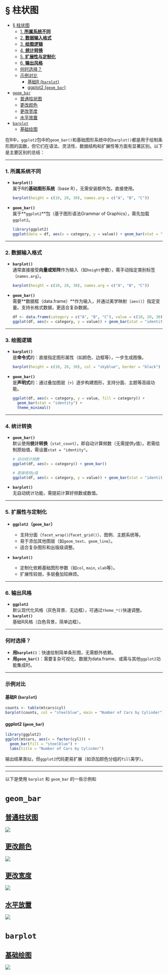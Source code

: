 #  § 柱状图

<!-- TOC -->
* [§ 柱状图](#-柱状图)
    * [1. **所属系统不同**](#1-所属系统不同)
    * [2. **数据输入格式**](#2-数据输入格式)
    * [3. **绘图逻辑**](#3-绘图逻辑)
    * [4. **统计转换**](#4-统计转换)
    * [5. **扩展性与定制化**](#5-扩展性与定制化)
    * [6. **输出风格**](#6-输出风格)
    * [何时选择？](#何时选择)
    * [示例对比](#示例对比)
      * [基础R (`barplot`)](#基础r-barplot)
      * [ggplot2 (`geom_bar`)](#ggplot2-geom_bar)
* [`geom_bar`](#geom_bar)
  * [普通柱状图](#普通柱状图)
  * [更改颜色](#更改颜色)
  * [更改宽度](#更改宽度)
  * [水平放置](#水平放置)
* [`barplot`](#barplot)
  * [基础绘图](#基础绘图)
<!-- TOC -->




在R中，`ggplot2`包中的`geom_bar()`和基础图形系统中的`barplot()`都是用于绘制条形图的函数，但它们在语法、灵活性、数据结构和扩展性等方面有显著区别。以下是主要区别的总结：

---

### 1. **所属系统不同**
- **`barplot()`**  
  属于R的**基础图形系统**（base R），无需安装额外包，直接使用。
  ```r
  barplot(height = c(10, 20, 30), names.arg = c("A", "B", "C"))
  ```

- **`geom_bar()`**  
  属于**`ggplot2`**包（基于图形语法Grammar of Graphics），需先加载`ggplot2`。
  ```r
  library(ggplot2)
  ggplot(data = df, aes(x = category, y = value)) + geom_bar(stat = "identity")
  ```

---

### 2. **数据输入格式**
- **`barplot()`**  
  通常直接接受**向量或矩阵**作为输入（如`height`参数），需手动指定类别标签（`names.arg`）。
  ```r
  barplot(height = c(10, 20, 30), names.arg = c("A", "B", "C"))
  ```

- **`geom_bar()`**  
  需要**数据框（data.frame）**作为输入，并通过美学映射（`aes()`）指定变量。支持长格式数据，更适合复杂数据。
  ```r
  df <- data.frame(category = c("A", "B", "C"), value = c(10, 20, 30))
  ggplot(df, aes(x = category, y = value)) + geom_bar(stat = "identity")
  ```

---

### 3. **绘图逻辑**
- **`barplot()`**  
  是**命令式**的：直接指定图形属性（如颜色、边框等），一步生成图像。
  ```r
  barplot(height = c(10, 20, 30), col = "skyblue", border = "black")
  ```

- **`geom_bar()`**  
  是**声明式**的：通过叠加图层（`+`）逐步构建图形，支持分面、主题等高级功能。
  ```r
  ggplot(df, aes(x = category, y = value, fill = category)) + 
    geom_bar(stat = "identity") +
    theme_minimal()
  ```

---

### 4. **统计转换**
- **`geom_bar()`**  
  默认使用**统计转换**（`stat_count`），即自动计算频数（无需提供`y`值）。若需绘制原始值，需设置`stat = "identity"`。
  ```r
  # 自动统计频数
  ggplot(df, aes(x = category)) + geom_bar()
  
  # 直接使用y值
  ggplot(df, aes(x = category, y = value)) + geom_bar(stat = "identity")
  ```

- **`barplot()`**  
  无自动统计功能，需提前计算好频数或数值。

---

### 5. **扩展性与定制化**
- **`ggplot2`（`geom_bar`）**  
  - 支持分面（`facet_wrap()`/`facet_grid()`）、图例、主题系统等。  
  - 易于添加其他图层（如`geom_text`、`geom_line`）。  
  - 适合复杂图形和出版级调整。

- **`barplot()`**  
  - 定制化依赖基础图形参数（如`col`, `main`, `xlab`等）。  
  - 扩展性较弱，多层叠加较麻烦。

---

### 6. **输出风格**
- **`ggplot2`**  
  默认现代化风格（灰色背景、无边框），可通过`theme_*()`快速调整。
- **`barplot()`**  
  基础R风格（白色背景，简单边框）。

---

### 何时选择？
- **用`barplot()`**：快速绘制简单条形图，无需额外依赖。
- **用`geom_bar()`**：需要复杂可视化、数据为data.frame、或需与其他`ggplot2`功能集成时。

---

### 示例对比
#### 基础R (`barplot`)
```r
counts <- table(mtcars$cyl)
barplot(counts, col = "steelblue", main = "Number of Cars by Cylinder")
```

#### ggplot2 (`geom_bar`)
```r
library(ggplot2)
ggplot(mtcars, aes(x = factor(cyl))) + 
  geom_bar(fill = "steelblue") + 
  labs(title = "Number of Cars by Cylinder")
```

输出结果类似，但`ggplot2`代码更易扩展（如添加颜色分组的`fill`美学）。

---

---
以下是使用 `barplot` 和 `geom_bar` 的一些示例和


# `geom_bar`

## [普通柱状图](geombar.R)

![](photo/geombar.png)

## [更改颜色](geombar_2.R)

![](photo/geombar_2.png)

## [更改宽度](geombar_3.R)

![](photo/geombar_3.png)

## [水平放置](Horizontal_barplot.R)

![](photo/geombar_h.png)

# `barplot`

## [基础绘图](bar.R)

![](photo/barplot_1.png)